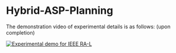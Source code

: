 # Hybrid-ASP-Planning


The demonstration video of experimental details is as follows: (upon completion)


[![Experimental demo for IEEE RA-L](https://res.cloudinary.com/marcomontalbano/image/upload/v1632073319/video_to_markdown/images/youtube--GyPac81eDjs-c05b58ac6eb4c4700831b2b3070cd403.jpg)](https://youtu.be/GyPac81eDjs "Experimental demo for IEEE RA-L")





